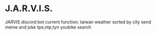 # J.A.R.V.I.S.
JARVIS discord bot
current function: taiwan weather sorted by city
                  send meme and joke
                  tpe,ntp,tyn youbike search
